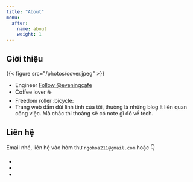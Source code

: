 ```yaml
---
title: "About"
menu:
  after:
    name: about
    weight: 1
---
```


## Giới thiệu

[//]: # ({{< figure src="/photos/linh-tinh/DSCF2637.JPG" >}})
{{< figure src="/photos/cover.jpeg" >}}

- Engineer <a class="github-button" href="https://github.com/eveningcafe" data-color-scheme="no-preference: dark; light: dark; dark: dark;" aria-label="Follow @eveningcafe on GitHub">Follow @eveningcafe</a>
- Coffee lover :coffee:
- Freedom roller :bicycle:
- Trang web dẩm dúi linh tinh của tôi, thường là những blog ít liên quan công việc. Mà chắc thi thoảng sẽ có note gì đó về tech. 

## Liên hệ

Email nhé, liên hệ vào hòm thư `ngohoa211@gmail.com` hoặc :point_down:

<div class="contact-container">
  <ul>
    <li>
      <a href="https://github.com/eveningcafe">
        <i class="fa fa-github"></i>
      </a>
    </li>
    <li>
      <a href="https://facebook.com/profile.php?id=100003104781852">
        <i class="fa fa-facebook"></i>
      </a>
    </li>
    <li>
      <a href="mailto: ngohoa211@gmail.com">
        <i class="fa fa-envelope"></i>
      </a>
    </li>
  </ul>
</div>
